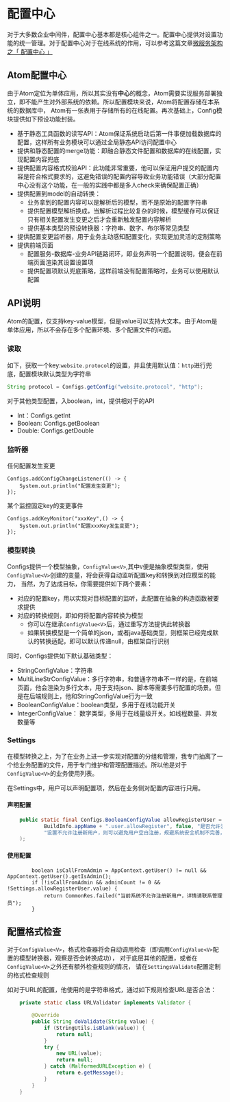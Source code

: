 # 配置中心
对于大多数企业中间件，配置中心基本都是核心组件之一。配置中心提供对设置功能的统一管理。对于配置中心对于在线系统的作用，可以参考这篇文章[微服务架构之「 配置中心 」](https://zhuanlan.zhihu.com/p/66097586)

## Atom配置中心

由于Atom定位为单体应用，所以其实没有**中心**的概念，Atom需要实现服务部署独立，即不能产生对外部系统的依赖。所以配置模块来说，Atom将配置存储在本系统的数据库中，
Atom有一张表用于存储所有的在线配置。再次基础上，Config模块提供如下预设功能封装。

- 基于静态工具函数的读写API：Atom保证系统启动后第一件事便加载数据库的配置，这样所有业务模块可以通过全局静态API访问配置中心
- 提供和静态配置的merge功能：即融合静态文件配置和数据库的在线配置，实现配置内容兜底
- 提供配置内容格式校验API：此功能非常重要，他可以保证用户提交的配置内容是符合格式要求的，这避免错误的配置内容导致业务功能错误（大部分配置中心没有这个功能，在一般的实践中都是多人check来确保配置正确）
- 提供配置到model的自动转换：
  - 业务拿到的配置内容可以是解析后的模型，而不是原始的配置字符串
  - 提供配置模型解析换成，当解析过程比较复杂的时候，模型缓存可以保证只有相关配置发生变更之后才会重新触发配置内容解析
  - 提供基本类型的预设转换器：字符串、数字、布尔等常见类型
- 提供配置变更监听器，用于业务主动感知配置变化，实现更加灵活的定制策略
- 提供前端页面
  - 配置服务-数据库-业务API链路闭环，即业务声明一个配置说明，便会在前端页面渲染其设置设置项
  - 提供配置项默认兜底策略，这样前端没有配置策略时，业务可以使用默认配置

## API说明
Atom的配置，仅支持key-value模型，但是value可以支持大文本。由于Atom是单体应用，所以不会存在多个配置环境、多个配置文件的问题。

### 读取
如下，获取一个key:``website.protocol``的设置，并且使用默认值：``http``进行兜底，配置模块默认类型为字符串
```java
String protocol = Configs.getConfig("website.protocol", "http");
```

对于其他类型配置，入boolean，int，提供相对于的API

- Int：Configs.getInt
- Boolean: Configs.getBoolean
- Double: Configs.getDouble

### 监听器

任何配置发生变更
```
Configs.addConfigChangeListener(() -> {
    System.out.println("配置发生变更");
});
```

某个监控固定key的变更事件
```
Configs.addKeyMonitor("xxxKey",() -> {
    System.out.println("配置xxxKey发生变更");
});
```

### 模型转换
Configs提供一个模型抽象，``ConfigValue<V>``,其中``V``便是抽象模型类型，使用``ConfigValue<V>``创建的变量，将会获得自动监听配置key和转换到对应模型的能力，
当然，为了达成目标，你需要提供如下两个要素：

- 对应的配置key，用以实现对目标配置的监听，此配置在抽象的构造函数被要求提供
- 对应的转换规则，即如何将配置内容转换为模型
  - 你可以在继承``ConfigValue<V>``后，通过重写方法提供此转换器
  - 如果转换模型是一个简单的json，或者java基础类型，则框架已经完成默认的转换适配，即可以默认传递null，由框架自行识别

同时，Configs提供如下默认基础类型：

- StringConfigValue：字符串
- MultiLineStrConfigValue：多行字符串，和普通字符串不一样的是，在前端页面，他会渲染为多行文本，用于支持json、脚本等需要多行配置的场景。但是在后端规则上，他和StringConfigValue行为一致
- BooleanConfigValue：boolean类型，多用于在线功能开关
- IntegerConfigValue： 数字类型，多用于在线量级开关。如线程数量、并发数量等

### Settings
在模型转换之上，为了在业务上进一步实现对配置的分组和管理，我专门抽离了一个给业务配置的文件，用于专门维护和管理配置描述。所以他是对于``ConfigValue<V>``的业务使用列表。

在Settings中，用户可以声明配置项，然后在业务侧对配置内容进行只用。

#### 声明配置

```java
    public static final Configs.BooleanConfigValue allowRegisterUser = newBooleanConfig(
            BuildInfo.appName + ".user.allowRegister", false, "是否允许注册用户",
            "设置不允许注册新用户，则可以避免用户空白注册，规避系统安全机制不完善，让敏感数据通过注册泄漏"
    );
```

#### 使用配置
```
        boolean isCallFromAdmin = AppContext.getUser() != null && AppContext.getUser().getIsAdmin();
        if (!isCallFromAdmin && adminCount != 0 && !Settings.allowRegisterUser.value) {
            return CommonRes.failed("当前系统不允许注册新用户，详情请联系管理员");
        }
```

## 配置格式检查
对于``ConfigValue<V>``，格式检查器将会自动调用检查（即调用``ConfigValue<V>``配置的模型转换器，观察是否会转换成功），
对于底层其他的配置，或者在``ConfigValue<V>``之外还有额外检查规则的情况， 请在``SettingsValidate``配置定制的格式检查规则

如对于URL的配置，他使用的是字符串格式，通过如下规则检查URL是否合法：
```java
    private static class URLValidator implements Validator {

        @Override
        public String doValidate(String value) {
            if (StringUtils.isBlank(value)) {
                return null;
            }
            try {
                new URL(value);
                return null;
            } catch (MalformedURLException e) {
                return e.getMessage();
            }
        }
    }
```